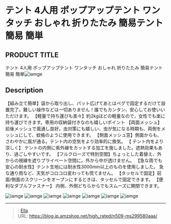 # テント 4人用 ポップアップテント ワンタッチ おしゃれ 折りたたみ 簡易テント 簡易 簡単


## PRODUCT TITLE 

テント 4人用 ポップアップテント ワンタッチ おしゃれ 折りたたみ 簡易テント 簡易 簡単![iamge](https://b2bfiles1.gigab2b.cn/image/wkseller/305/20230314_70b4a23e01dcec815de8560d4ce55e68.jpg)

## Description

【組み立て簡単】袋から取り出し、パット広げてあとはペグで固定するだけて設置完了。難しい操作などは一切ありません！誰でもカンタン、安心してお使いいただけます。
【軽量で持ち運びも楽々】約2kgほどの軽量なので，女性でも楽に持ち運びできます。専用の収納袋付きなのも嬉しいポイント
【両面メッシュ】前後メッシュで風通し良好。虫対策にも嬉しい、虫が気になる時期も、両側をメッシュにして、蚊帳のように使用できます。
【側面メッシュ窓】側面からも、さわやかに風が通る。テント内の空気をより効率的に換気。
【 テント内をより涼しく】 テントの内側に紫外線をカットする加工を施しました。遮熱効果もあり、過ごしやすいです。
【フルクローズで特別空間】ちょっとした着替え、外からの視線を遮りプライベート空間に。外から中が透けません。
【急な雨でも安心の耐水性】テント生地には耐水性3000mm以上のものを使用しました。 急な通り雨など、天気がコロコロ変わっても慌てません。
【タッセルで固定】前面/側面のスクリーンをオープンにするときは、タッセルで固定できます。
【便利なダブルファスナー】 内側、外側どちらからでもスムーズに開閉できます。

![iamge](https://b2bfiles1.gigab2b.cn/image/wkseller/305/20230314_10d8119864b448f52009d1002aa77e43.jpg)
![iamge](https://b2bfiles1.gigab2b.cn/image/wkseller/305/20230228_4468c369fba453505af418a3a5cee0d5.jpg)
![iamge](https://b2bfiles1.gigab2b.cn/image/wkseller/305/20230308_aa9baf7e57ab37dfedd4ac5cc0553f60.jpg)
![iamge](https://b2bfiles1.gigab2b.cn/image/wkseller/305/20230308_d12bd6434ef3992d0b3d2daa291455e1.jpg)
![iamge](https://b2bfiles1.gigab2b.cn/image/wkseller/305/20230308_c8654ae87b82e7fad9d3d935cc42ad0e.jpg)
![iamge](https://b2bfiles1.gigab2b.cn/image/wkseller/305/20230308_4a38a46b2d53c335ace078b8b8bca54d.jpg)
![iamge](https://b2bfiles1.gigab2b.cn/image/wkseller/305/20230308_09ef180e96cd9216e1ce26016d12336d.jpg)


---

> : [Ella](https://blog.jp.amzshop.net/)  
> URL: https://blog.jp.amzshop.net/high_rated/n509-ms299580aaa/  

